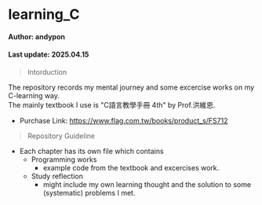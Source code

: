 # learning_C
#### Author: andypon
#### Last update: 2025.04.15

> Intorduction

The repository records my mental journey and some excercise works on my C-learning way.  
The mainly textbook I use is "C語言教學手冊 4th" by Prof.洪維恩.  
- Purchase Link: https://www.flag.com.tw/books/product_s/FS712  

> Repository Guideline
- Each chapter has its own file which contains
  - Programming works
    - example code from the textbook and excercises work.
  - Study reflection
    - might include my own learning thought and the solution to some (systematic) problems I met.
